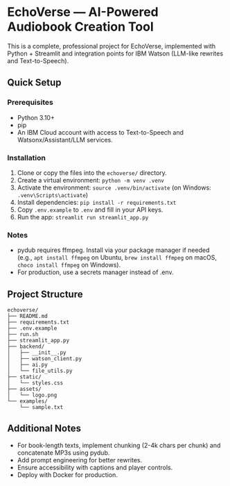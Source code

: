 # EchoVerse — AI-Powered Audiobook Creation Tool

This is a complete, professional project for EchoVerse, implemented with Python + Streamlit and integration points for IBM Watson (LLM-like rewrites and Text-to-Speech).

## Quick Setup

### Prerequisites
- Python 3.10+
- pip
- An IBM Cloud account with access to Text-to-Speech and Watsonx/Assistant/LLM services.

### Installation
1. Clone or copy the files into the `echoverse/` directory.
2. Create a virtual environment: `python -m venv .venv`
3. Activate the environment: `source .venv/bin/activate` (on Windows: `.venv\Scripts\activate`)
4. Install dependencies: `pip install -r requirements.txt`
5. Copy `.env.example` to `.env` and fill in your API keys.
6. Run the app: `streamlit run streamlit_app.py`

### Notes
- pydub requires ffmpeg. Install via your package manager if needed (e.g., `apt install ffmpeg` on Ubuntu, `brew install ffmpeg` on macOS, `choco install ffmpeg` on Windows).
- For production, use a secrets manager instead of .env.

## Project Structure
```
echoverse/
├── README.md
├── requirements.txt
├── .env.example
├── run.sh
├── streamlit_app.py
├── backend/
│   ├── __init__.py
│   ├── watson_client.py
│   ├── ai.py
│   └── file_utils.py
├── static/
│   └── styles.css
├── assets/
│   └── logo.png
└── examples/
    └── sample.txt
```

## Additional Notes
- For book-length texts, implement chunking (2-4k chars per chunk) and concatenate MP3s using pydub.
- Add prompt engineering for better rewrites.
- Ensure accessibility with captions and player controls.
- Deploy with Docker for production.
